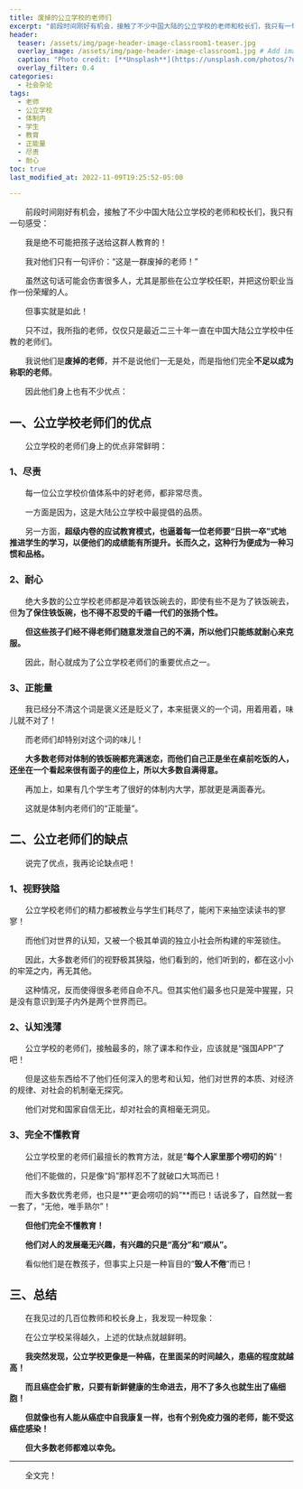 ```yaml
---
title: 废掉的公立学校的老师们
excerpt: "前段时间刚好有机会，接触了不少中国大陆的公立学校的老师和校长们，我只有一句感受：我是绝不可能把孩子送给这群人教育的！"
header:
  teaser: /assets/img/page-header-image-classroom1-teaser.jpg
  overlay_image: /assets/img/page-header-image-classroom1.jpg # Add image post (optional)
  caption: "Photo credit: [**Unsplash**](https://unsplash.com/photos/?utm_source=unsplash&utm_medium=referral&utm_content=creditCopyText)"
  overlay_filter: 0.4
categories:
  - 社会杂论
tags: 
  - 老师
  - 公立学校
  - 体制内
  - 学生
  - 教育
  - 正能量
  - 尽责
  - 耐心
toc: true
last_modified_at: 2022-11-09T19:25:52-05:00

---
```


&emsp;&emsp;前段时间刚好有机会，接触了不少中国大陆公立学校的老师和校长们，我只有一句感受：

&emsp;&emsp;我是绝不可能把孩子送给这群人教育的！

&emsp;&emsp;我对他们只有一句评价：“这是一群废掉的老师！”

&emsp;&emsp;虽然这句话可能会伤害很多人，尤其是那些在公立学校任职，并把这份职业当作一份荣耀的人。

&emsp;&emsp;但事实就是如此！

&emsp;&emsp;只不过，我所指的老师，仅仅只是最近二三十年一直在中国大陆公立学校中任教的老师们。

&emsp;&emsp;我说他们是**废掉的老师**，并不是说他们一无是处，而是指他们完全**不足以成为称职的老师**。

&emsp;&emsp;因此他们身上也有不少优点：

## 一、公立学校老师们的优点

&emsp;&emsp;公立学校的老师们身上的优点非常鲜明：

### 1、尽责

&emsp;&emsp;每一位公立学校价值体系中的好老师，都非常尽责。

&emsp;&emsp;一方面是因为，这是大陆公立学校中最提倡的品质。

&emsp;&emsp;另一方面，**超级内卷的应试教育模式，也逼着每一位老师要“日拱一卒”式地推进学生的学习，以便他们的成绩能有所提升。长而久之，这种行为便成为一种习惯和品格。**

### 2、耐心

&emsp;&emsp;绝大多数的公立学校老师都是冲着铁饭碗去的，即使有些不是为了铁饭碗去，但**为了保住铁饭碗，也不得不忍受的千禧一代们的张扬个性。**

&emsp;&emsp;**但这些孩子们经不得老师们随意发泄自己的不满，所以他们只能练就耐心来克服。**

&emsp;&emsp;因此，耐心就成为了公立学校老师们的重要优点之一。

### 3、正能量

&emsp;&emsp;我已经分不清这个词是褒义还是贬义了，本来挺褒义的一个词，用着用着，味儿就不对了！

&emsp;&emsp;而老师们却特别对这个词的味儿！

&emsp;&emsp;**大多数老师对体制的铁饭碗都充满迷恋，而他们自己正是坐在桌前吃饭的人，还坐在一个看起来很有面子的座位上，所以大多数自满得意。**

&emsp;&emsp;再加上，如果有几个学生考了很好的体制内大学，那就更是满面春光。

&emsp;&emsp;这就是体制内老师们的“正能量”。

## 二、公立老师们的缺点

&emsp;&emsp;说完了优点，我再论论缺点吧！

### 1、视野狭隘

&emsp;&emsp;公立学校老师们的精力都被教业与学生们耗尽了，能闲下来抽空读读书的寥寥！

&emsp;&emsp;而他们对世界的认知，又被一个极其单调的独立小社会所构建的牢笼锁住。

&emsp;&emsp;因此，大多数老师们的视野极其狭隘，他们看到的，他们听到的，都在这小小的牢笼之内，再无其他。

&emsp;&emsp;这种情况，反而使得很多老师自命不凡。但其实他们最多也只是笼中猩猩，只是没有意识到笼子内外是两个世界而已。

### 2、认知浅薄

&emsp;&emsp;公立学校的老师们，接触最多的，除了课本和作业，应该就是“强国APP”了吧！

&emsp;&emsp;但是这些东西给不了他们任何深入的思考和认知，他们对世界的本质、对经济的规律、对社会的机制毫无探究。

&emsp;&emsp;他们对党和国家自信无比，却对社会的真相毫无洞见。

### 3、完全不懂教育

&emsp;&emsp;公立学校里的老师们最擅长的教育方法，就是“**每个人家里那个唠叨的妈**”！

&emsp;&emsp;他们不能做的，只是像“妈”那样忍不了就破口大骂而已！

&emsp;&emsp;而大多数优秀老师，也只是**“更会唠叨的妈”**而已！话说多了，自然就一套一套了，“无他，唯手熟尔”！

&emsp;&emsp;**但他们完全不懂教育！**

&emsp;&emsp;**他们对人的发展毫无兴趣，有兴趣的只是“高分”和“顺从”。**

&emsp;&emsp;看似他们是在教孩子，但事实上只是一种盲目的“**毁人不倦**”而已！

## 三、总结

&emsp;&emsp;在我见过的几百位教师和校长身上，我发现一种现象：

&emsp;&emsp;在公立学校呆得越久，上述的优缺点就越鲜明。

&emsp;&emsp;**我突然发现，公立学校更像是一种癌，在里面呆的时间越久，患癌的程度就越高！**

&emsp;&emsp;**而且癌症会扩散，只要有新鲜健康的生命进去，用不了多久也就生出了癌细胞！**

&emsp;&emsp;**但就像也有人能从癌症中自我康复一样，也有个别免疫力强的老师，能不受这癌症感染！**

&emsp;&emsp;**但大多数老师都难以幸免。**

---

&emsp;&emsp;全文完！